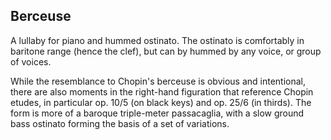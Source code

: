 ## Berceuse

A lullaby for piano and hummed ostinato. The ostinato is comfortably in baritone range (hence the clef), but can by hummed by any voice, or group of voices.

While the resemblance to Chopin's berceuse is obvious and intentional, there are also moments in the right-hand figuration that reference Chopin etudes, in particular op. 10/5 (on black keys) and op. 25/6 (in thirds). The form is more of a baroque triple-meter passacaglia, with a slow ground bass ostinato forming the basis of a set of variations.
